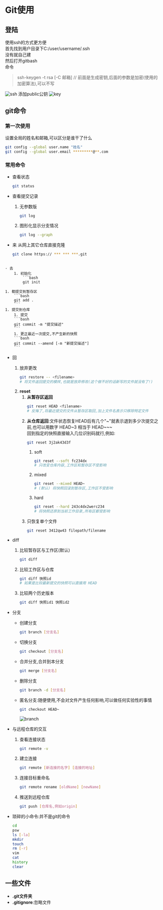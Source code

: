 # Git使用

## 登陆

使用ssh的方式更方便  
首先找到用户目录下C:/user/username/.ssh  
没有就自己建  
然后打开gitbash  
命令  

> ssh-keygen -t rsa [-C 邮箱]
> // 前面是生成密钥,后面的参数是加密(使用的加密算法),可以不写

![ssh](https://gitee.com/mygiteecx/img/raw/master/img//20210709202028.png)
添加public公钥
![key](https://gitee.com/mygiteecx/img/raw/master/img//20210709202034.png)

## git命令

### 第一次使用

设置全局的姓名和邮箱,可以区分是谁干了什么
```bash
git config --global user.name "姓名"
git config --global user.email *********@**.com
```

### 常用命令

- 查看状态
    ```bash
    git status
    ```

- 查看提交记录
    1. 无参数版
        ```bash
        git log
        ```
    1. 图形化显示分支情况
        ```bash
        git log --graph
        ```

- 来
    从网上其它仓库直接克隆
    
    ```bash
    git clone https:// *** *** ***.git
    ```
```
    
- 去
    1. 初始化
        ```bash
        git init
```
    1. 都提交到暂存区
        ```bash
        git add .
        ```
    1. 提交到仓库
        1. 提交
        ```bash
        git commit -m "提交描述"
        ```
        1. 更正最近一次提交,不产生新的快照
        ```bash
        git commit --amend [-m "新提交描述"]
        ```

- 回
    1. 放弃更改
        ```bash
        git restore -- <filename> 
        # 将文件返回提交的模样,也就是放弃修改(这个做不好的话新写的文件就没有了!)
        ```
    1. **reset**
        1. **从暂存区返回**
            ```bash
            git reset HEAD <filename>
            # 反悔了,将最近提交的文件从暂存区取回,加上文件名表示只移除特定文件
            ```
        1. **从仓库返回**:文件状态恢复HEAD后有几个"~"就表示退到多少次提交之前,也可以用数字 HEAD~3 相当于 HEAD~~~  
           回到指定的快照直接输入几位识别码就行,例如:  
            ```bash
            git reset 3j2ak43d3f
            ```
            1. soft
                ```bash
                git reset --soft fc234dx
                # 只改变仓库内容,工作区和暂存区不受影响
                ```
            1. mixed
                ```bash
                git reset --mixed HEAD~ 
                # (默认) 将快照回滚到暂存区,工作区不受影响
                ```
            1. hard
                ```bash
                git reset --hard 243c4dx2werc234
                # 将快照还原到当前工作目录,所有区都受影响
                ```
        1. 只恢复单个文件
            ```bash
            git reset 3412qw43 filepath/filename
            ```

- diff
    1. 比较暂存区与工作区(默认)
        ```bash
        git diff
        ```
    1. 比较工作区与仓库
        ```bash
        git diff 快照id
        # 如果是比较最新提交的快照可以直接用 HEAD
        ```
    1. 比较两个历史版本
        ```bash
        git diff 快照id1 快照id2
        ```

- 分支
    - 创建分支
        ```bash
        git branch [分支名]
        ```
    - 切换分支
        ```bash
        git checkout [分支名]
        ```
    - 合并分支,合并到本分支
        ```bash
        git merge [分支名]
        ```
    - 删除分支
        ```bash
        git branch -d [分支名]
        ```
    - 匿名分支:随便使用,不会对文件产生任何影响,可以做任何实验性的事情
        ```bash
        git checkout HEAD~
        ```
        ![branch](https://gitee.com/mygiteecx/img/raw/master/img//20210709202044.png)

- 与远程仓库的交互
    1. 查看连接状态
        ```bash
        git remote -v
        ```
    1. 建立连接
        ```bash
        git remote [新连接的名字] [连接的地址]
        ```
    1. 连接目标重命名
        ```bash
        git remote rename [oldName] [newName]
        ```
    1. 推送到远程仓库
        ```bash
        git push [仓库名,例如origin]
        ```
    
- 琐碎的小命令:并不是git的命令
    ```bash
    cd
    psw
    ls [-la]
    mkdir
    touch
    rm [-r]
    vim
    cat
    history
    clear
    ```

## 一些文件
- **.git文件夹**
- **.gitignore**:忽略文件
